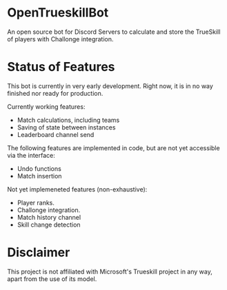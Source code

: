 # OpenTrueskillBot
 An open source bot for Discord Servers to calculate and store the TrueSkill of players with Challonge integration.
 
# Status of Features
This bot is currently in very early development. Right now, it is in no way finished nor ready for production.

Currently working features:
* Match calculations, including teams
* Saving of state between instances
* Leaderboard channel send

The following features are implemented in code, but are not yet accessible via the interface:
* Undo functions
* Match insertion

Not yet implemeneted features (non-exhaustive):
* Player ranks.
* Challonge integration.
* Match history channel
* Skill change detection
 
# Disclaimer

This project is not affiliated with Microsoft's Trueskill project in any way, apart from the use of its model.
